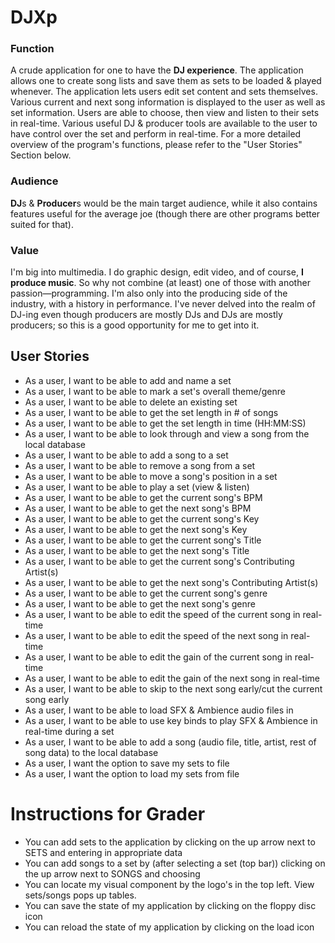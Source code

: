 # **DJXp**

### Function
A crude application for one to have the **DJ experience**. The application allows one to create song lists and save 
them as sets to be loaded & played whenever. The application lets users edit set content and sets themselves. 
Various current and next song information is displayed to the user as well as set information. Users are able to 
choose, then  view and listen to their sets in real-time. Various useful DJ & producer tools are available to the 
user to have control over the set and perform in real-time. For a more detailed overview of the program's functions, 
please refer to the "User Stories" Section below.


### Audience
**DJ**s & **Producer**s would be the main target audience, while it also contains features useful for the average joe
(though there are other programs better suited for that).


### Value
I'm big into multimedia. I do graphic design, edit video, and of course, **I produce music**. So why not combine 
(at least) one of those with another passion—programming. I'm also only into the producing side of the industry, with 
a history in performance. I've never delved into the realm of DJ-ing even though producers are mostly DJs and DJs are 
mostly producers; so this is a good opportunity for me to get into it.


## User Stories
- As a user, I want to be able to add and name a set
- As a user, I want to be able to mark a set's overall theme/genre
- As a user, I want to be able to delete an existing set
- As a user, I want to be able to get the set length in # of songs
- As a user, I want to be able to get the set length in time (HH:MM:SS)
- As a user, I want to be able to look through and view a song from the local database
- As a user, I want to be able to add a song to a set
- As a user, I want to be able to remove a song from a set
- As a user, I want to be able to move a song's position in a set
- As a user, I want to be able to play a set (view & listen)
- As a user, I want to be able to get the current song's BPM
- As a user, I want to be able to get the next song's BPM
- As a user, I want to be able to get the current song's Key
- As a user, I want to be able to get the next song's Key
- As a user, I want to be able to get the current song's Title
- As a user, I want to be able to get the next song's Title
- As a user, I want to be able to get the current song's Contributing Artist(s)
- As a user, I want to be able to get the next song's Contributing Artist(s)
- As a user, I want to be able to get the current song's genre
- As a user, I want to be able to get the next song's genre
- As a user, I want to be able to edit the speed of the current song in real-time
- As a user, I want to be able to edit the speed of the next song in real-time
- As a user, I want to be able to edit the gain of the current song in real-time
- As a user, I want to be able to edit the gain of the next song in real-time
- As a user, I want to be able to skip to the next song early/cut the current song early
- As a user, I want to be able to load SFX & Ambience audio files in
- As a user, I want to be able to use key binds to play SFX & Ambience in real-time during a set
- As a user, I want to be able to add a song (audio file, title, artist, rest of song data) to the local database
- As a user, I want the option to save my sets to file
- As a user, I want the option to load my sets from file

# Instructions for Grader
- You can add sets to the application by clicking on the up arrow next to SETS and entering in appropriate data
- You can add songs to a set by (after selecting a set (top bar)) clicking on the up arrow next to SONGS and choosing
- You can locate my visual component by the logo's in the top left. View sets/songs pops up tables.
- You can save the state of my application by clicking on the floppy disc icon
- You can reload the state of my application by clicking on the load icon
